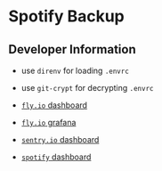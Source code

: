 # Spotify Backup

## Developer Information

-   use `direnv` for loading `.envrc`
-   use `git-crypt` for decrypting `.envrc`

-   [`fly.io` dashboard](https://fly.io/dashboard/spotify-backup)
-   [`fly.io` grafana](https://fly-metrics.net/d/fly-app/fly-app?orgId=74090&var-app=spotify-backup)
-   [`sentry.io` dashboard](https://spotify-backup.sentry.io/projects/)
-   [`spotify` dashboard](https://developer.spotify.com/dashboard/be256626b1c24fc981ca6ed2c29b012f)
